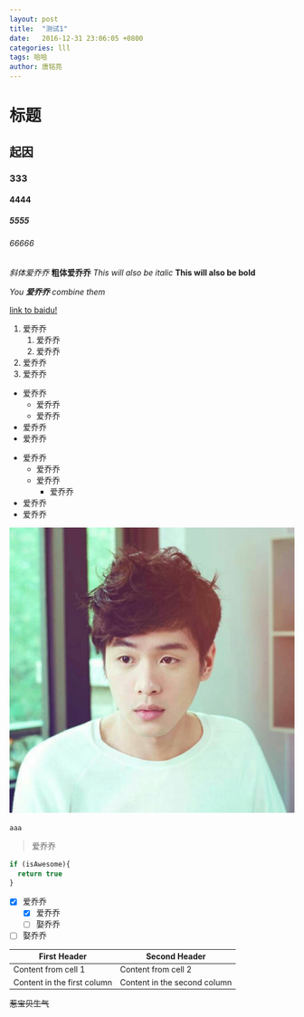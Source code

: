 ```yaml
---
layout: post
title:  "测试1"
date:   2016-12-31 23:06:05 +0800
categories: lll
tags: 哈哈
author: 唐铭亮
---
```


# 标题
## 起因
### 333
#### 4444
##### 5555
###### 66666

*斜体爱乔乔*
**粗体爱乔乔**
_This will also be italic_
__This will also be bold__





_You **爱乔乔** combine them_

 [link to baidu!](http://baidu.com)

 1. 爱乔乔
      1. 爱乔乔
      2. 爱乔乔
 2. 爱乔乔
 3. 爱乔乔

* 爱乔乔
  * 爱乔乔
  * 爱乔乔
* 爱乔乔
* 爱乔乔

- 爱乔乔
  - 爱乔乔
  - 爱乔乔
    - 爱乔乔
- 爱乔乔
- 爱乔乔

![Image of Yaktocat](/img/test.jpg)

`aaa`

> 爱乔乔

```javascript
if (isAwesome){
  return true
}
```


- [x] 爱乔乔
  - [x] 爱乔乔
  - [ ] 娶乔乔
- [ ] 娶乔乔

First Header | Second Header
------------ | -------------
Content from cell 1 | Content from cell 2
Content in the first column | Content in the second column

~~惹宝贝生气~~

